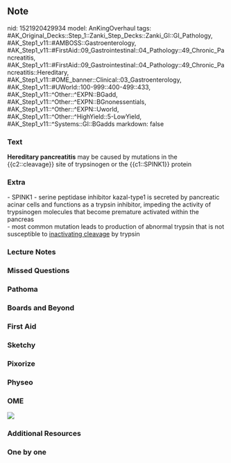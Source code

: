 ## Note
nid: 1521920429934
model: AnKingOverhaul
tags: #AK_Original_Decks::Step_1::Zanki_Step_Decks::Zanki_GI::GI_Pathology, #AK_Step1_v11::#AMBOSS::Gastroenterology, #AK_Step1_v11::#FirstAid::09_Gastrointestinal::04_Pathology::49_Chronic_Pancreatitis, #AK_Step1_v11::#FirstAid::09_Gastrointestinal::04_Pathology::49_Chronic_Pancreatitis::Hereditary, #AK_Step1_v11::#OME_banner::Clinical::03_Gastroenterology, #AK_Step1_v11::#UWorld::100-999::400-499::433, #AK_Step1_v11::^Other::^EXPN::BGadd, #AK_Step1_v11::^Other::^EXPN::BGnonessentials, #AK_Step1_v11::^Other::^EXPN::Uworld, #AK_Step1_v11::^Other::^HighYield::5-LowYield, #AK_Step1_v11::^Systems::GI::BGadds
markdown: false

### Text
<b>Hereditary pancreatitis</b> may be caused by mutations in the
{{c2::cleavage}} site of trypsinogen or the {{c1::SPINK1}} protein

### Extra
<div>
  - SPINK1 - serine peptidase inhibitor kazal-type1 is secreted by
  pancreatic acinar cells and functions as a trypsin inhibitor,
  impeding the activity of trypsinogen molecules that become
  premature activated within the pancreas
</div>- most common mutation leads to production of abnormal
trypsin that is not susceptible to <u>inactivating cleavage</u> by
trypsin

### Lecture Notes


### Missed Questions


### Pathoma


### Boards and Beyond


### First Aid


### Sketchy


### Pixorize


### Physeo


### OME
<div class="ome-widget">
  <a href=
  "https://onlinemeded.org/spa/gastroenterology?ref=anki"><img src=
  "_OME_AnkiFlashcards_Topic_3.png"></a>
</div>

### Additional Resources


### One by one

